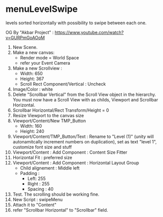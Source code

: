 # menuLevelSwipe
 levels sorted horizontally with possibility to swipe between each one.

OG By "Akbar Project" : https://www.youtube.com/watch?v=GURPmGoAOoM

1. New Scene.
2. Make a new canvas:
    - Render mode = World Space
    - refer your Event Camera
3. Make a new Scrollview : 
    - Width: 650
    - Height: 367
    - Scroll Rect Component/Vertical : Uncheck
4. Image/Color : white
5. Delete "Scrollbar Vertical" from the Scroll View object in the hierarchy. You must now have a Scroll View with as childs, Viewport and Scrollbar Horizontal.
6. Scrollbar Horizontal/Rect Transform/Height = 0
7. Resize Viewport to the canvas size
8. Viewport/Content/New TMP_Button
    - Width: 160
    - Height: 240
9. Viewport/Content/TMP_Button/Text : Rename to "Level (1)" (unity will autonamitcally increment numbers on duplication), set as text "level 1", customize font size and stuff
10. Viewport/Content : Add Component : Content Size Fitter
11. Horizontal Fit : preferred size
12. Viewport/Content : Add Component : Horizontal Layout Group
    - Child alignement : Middle left
    - Padding : 
        - Left: 255
        - Right : 255
        - Spacing : 40
13. Test. The scrolling should be working fine.
14. New Script : swipeMenu
15. Attach it to "Content"
16. refer "Scrollbar Horizontal" to "Scrollbar" field.